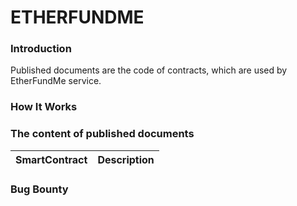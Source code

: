 # ETHERFUNDME

### Introduction                          

Published documents are the code of contracts, which are used by EtherFundMe service. 


### How It Works

### The content of published documents

SmartContract | Description
------------  | -------------


### Bug Bounty
